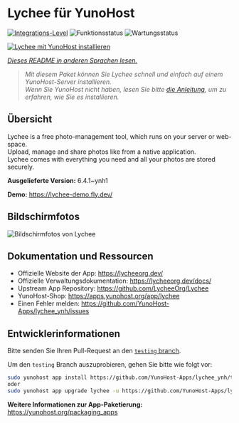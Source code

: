 <!--
N.B.: Diese README wurde automatisch von <https://github.com/YunoHost/apps/tree/master/tools/readme_generator> generiert.
Sie darf NICHT von Hand bearbeitet werden.
-->

# Lychee für YunoHost

[![Integrations-Level](https://apps.yunohost.org/badge/integration/lychee)](https://ci-apps.yunohost.org/ci/apps/lychee/)
![Funktionsstatus](https://apps.yunohost.org/badge/state/lychee)
![Wartungsstatus](https://apps.yunohost.org/badge/maintained/lychee)

[![Lychee mit YunoHost installieren](https://install-app.yunohost.org/install-with-yunohost.svg)](https://install-app.yunohost.org/?app=lychee)

*[Dieses README in anderen Sprachen lesen.](./ALL_README.md)*

> *Mit diesem Paket können Sie Lychee schnell und einfach auf einem YunoHost-Server installieren.*  
> *Wenn Sie YunoHost nicht haben, lesen Sie bitte [die Anleitung](https://yunohost.org/install), um zu erfahren, wie Sie es installieren.*

## Übersicht

Lychee is a free photo-management tool, which runs on your server or web-space.  
Upload, manage and share photos like from a native application.  
Lychee comes with everything you need and all your photos are stored securely.


**Ausgelieferte Version:** 6.4.1~ynh1

**Demo:** <https://lychee-demo.fly.dev/>

## Bildschirmfotos

![Bildschirmfotos von Lychee](./doc/screenshots/screenshot.jpg)

## Dokumentation und Ressourcen

- Offizielle Website der App: <https://lycheeorg.dev/>
- Offizielle Verwaltungsdokumentation: <https://lycheeorg.dev/docs/>
- Upstream App Repository: <https://github.com/LycheeOrg/Lychee>
- YunoHost-Shop: <https://apps.yunohost.org/app/lychee>
- Einen Fehler melden: <https://github.com/YunoHost-Apps/lychee_ynh/issues>

## Entwicklerinformationen

Bitte senden Sie Ihren Pull-Request an den [`testing` branch](https://github.com/YunoHost-Apps/lychee_ynh/tree/testing).

Um den `testing` Branch auszuprobieren, gehen Sie bitte wie folgt vor:

```bash
sudo yunohost app install https://github.com/YunoHost-Apps/lychee_ynh/tree/testing --debug
oder
sudo yunohost app upgrade lychee -u https://github.com/YunoHost-Apps/lychee_ynh/tree/testing --debug
```

**Weitere Informationen zur App-Paketierung:** <https://yunohost.org/packaging_apps>
